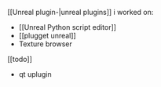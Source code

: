 [[Unreal plugin-|unreal plugins]] i worked on:
- [[Unreal Python script editor]]
- [[plugget unreal]]
- Texture browser 

[[todo]] 
- qt uplugin